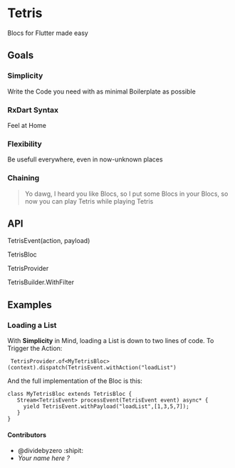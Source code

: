 # Tetris
Blocs for Flutter made easy



## Goals
 ### __Simplicity__
  Write the Code you need with as minimal Boilerplate as possible
 ### __RxDart Syntax__
  Feel at Home
 ### __Flexibility__
  Be usefull everywhere, even in now-unknown places
 ### __Chaining__
  > Yo dawg, I heard you like Blocs, so I put some Blocs in your Blocs, so now you can play Tetris while playing Tetris
  
 ##   API

TetrisEvent(action, payload)

TetrisBloc

TetrisProvider

TetrisBuilder.WithFilter
 
 
 ## Examples
 
 ### Loading a List
 With __Simplicity__ in Mind, loading a List is down to two lines of code.
 To Trigger the Action:
 ```
  TetrisProvider.of<MyTetrisBloc>(context).dispatch(TetrisEvent.withAction("loadList")
 ```
 And the full implementation of the Bloc is this:
 ```
 class MyTetrisBloc extends TetrisBloc {
    Stream<TetrisEvent> processEvent(TetrisEvent event) async* {
      yield TetrisEvent.withPayload("loadList",[1,3,5,7]);
    }
}
 ```
 
 #### Contributors
 * @dividebyzero :shipit:
 * *Your name here ?*
